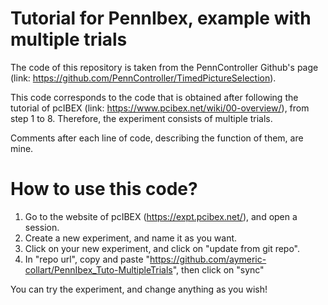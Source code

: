 # Tutorial for PennIbex, example with multiple trials

The code of this repository is taken from the PennController Github's page (link: https://github.com/PennController/TimedPictureSelection).

This code corresponds to the code that is obtained after following the tutorial of pcIBEX (link: https://www.pcibex.net/wiki/00-overview/), from step 1 to 8. Therefore, the experiment consists of multiple trials.

Comments after each line of code, describing the function of them, are mine.

# How to use this code?

1. Go to the website of pcIBEX (https://expt.pcibex.net/), and open a session.
2. Create a new experiment, and name it as you want.
3. Click on your new experiment, and click on "update from git repo".
4. In "repo url", copy and paste "https://github.com/aymeric-collart/PennIbex_Tuto-MultipleTrials", then click on "sync"

You can try the experiment, and change anything as you wish!
